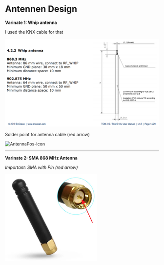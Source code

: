 # Antennen Design

**Varinate 1: Whip antenna** 

I used the KNX cable for that

![Antenna-Icon](Antenne.png)

Solder point for antenna cable (red arrow)

![AntennaPos-Icon](AntennePos.png)

----------------------------------------------------------

**Varinate 2: SMA 868 MHz Antenna** 

_Important: SMA with Pin (red arrow)_

![Antenna2-Icon](AntenneSMA.png)



